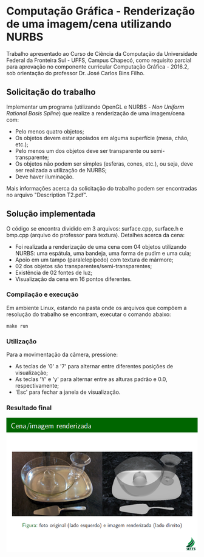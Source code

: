 # Computação Gráfica - Renderização de uma imagem/cena utilizando NURBS

Trabalho apresentado ao Curso de Ciência da Computação da Universidade Federal
da Fronteira Sul - UFFS, Campus Chapecó, como requisito parcial para aprovação
no componente curricular Computação Gráfica - 2016.2, sob orientação do
professor Dr. José Carlos Bins Filho.

## Solicitação do trabalho

Implementar um programa (utilizando OpenGL e NURBS - _Non Uniform Rational Basis
Spline_) que realize a renderização de uma imagem/cena com:
- Pelo menos quatro objetos;
- Os objetos devem estar apoiados em alguma superfície (mesa, chão, etc.);
- Pelo menos um dos objetos deve ser transparente ou semi-transparente;
- Os objetos não podem ser simples (esferas, cones, etc.), ou seja, deve ser
realizada a utilização de NURBS;
- Deve haver iluminação.

Mais informações acerca da solicitação do trabalho podem ser encontradas no
arquivo "Description T2.pdf".

## Solução implementada

O código se encontra dividido em 3 arquivos: surface.cpp, surface.h e bmp.cpp
(arquivo do professor para textura). Detalhes acerca da cena:

- Foi realizada a renderização de uma cena com 04 objetos utilizando NURBS:
uma espátula, uma bandeja, uma forma de pudim e uma cuia;
- Apoio em um tampo (paralelepípedo) com textura de mármore;
- 02 dos objetos são transparentes/semi-transparentes;
- Existência de 02 fontes de luz;
- Visualização da cena em 16 pontos diferentes.

### Compilação e execução

Em ambiente Linux, estando na pasta onde os arquivos que compõem a resolução do
trabalho se encontram, executar o comando abaixo:

```
make run
```

### Utilização
Para a movimentação da câmera, pressione:
- As teclas de '0' a '7' para alternar entre diferentes posições de visualização;
- As teclas 'Y' e 'y' para alternar entre as alturas padrão e 0.0, respectivamente;
- 'Esc' para fechar a janela de visualização.

### Resultado final

![Renderização final](https://github.com/vladimirbelinski/T2-CG/blob/master/resultadoFinal.png)






